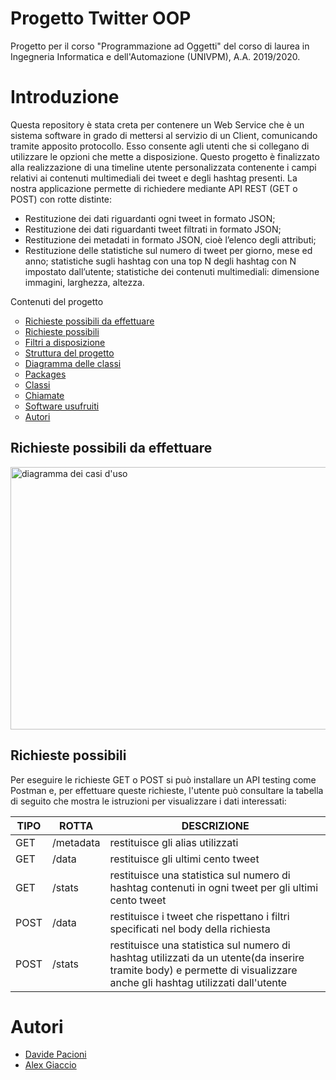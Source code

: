 <h1>Progetto Twitter OOP</h1>
Progetto per il corso "Programmazione ad Oggetti" del corso di laurea in Ingegneria Informatica e dell'Automazione (UNIVPM), A.A. 2019/2020.
<h1>Introduzione</h1>
Questa repository è stata creta per contenere un Web Service che è un sistema software in grado di mettersi al servizio di un Client, comunicando tramite apposito protocollo. Esso consente agli utenti che si collegano di utilizzare le opzioni che mette a disposizione.  Questo progetto è finalizzato alla realizzazione di una timeline utente personalizzata contenente i campi relativi ai contenuti multimediali dei tweet e degli hashtag presenti.
La nostra applicazione permette di richiedere mediante API REST (GET o POST) con rotte distinte:
<ul>
 	<li>Restituzione dei dati riguardanti ogni tweet in formato JSON;</li>
 	<li>Restituzione dei dati riguardanti tweet filtrati in formato JSON;</li>
 	<li>Restituzione dei metadati in formato JSON, cioè l’elenco degli attributi;</li>
 	<li>Restituzione delle statistiche sul numero di tweet per giorno, mese ed anno; statistiche sugli hashtag con una top N degli hashtag con N impostato dall’utente; statistiche dei contenuti multimediali: dimensione immagini, larghezza, altezza.</li>
</ul
 <h2><a id="user-content-contenuti" class="anchor" href="https://github.com/alexg99805/ProgettoOOP#contenuti" aria-hidden="true"></a>Contenuti del progetto</h2>
<ul type="circle">
 	<li><a href="https://github.com/alexg99805/ProgettoOOP#-richieste-possibili-">Richieste possibili da effettuare</a></li>
 	<li><a href="https://github.com/alexg99805/ProgettoOOP#-eseguire-richieste-">Richieste possibili</a></li>
 	<li><a href="https://github.com/alexg99805/ProgettoOOP#filtri-disponibili">Filtri a disposizione</a></li>
 	<li><a href="https://github.com/alexg99805/ProgettoOOP#-sviluppo-">Struttura del progetto</a></li>
 	<li><a href="https://github.com/alexg99805/ProgettoOOP#diagramma-delle-classi">Diagramma delle classi</a></li>
 	<li><a href="https://github.com/alexg99805/ProgettoOOP#packages">Packages</a></li>
 	<li><a href="https://github.com/alexg99805/ProgettoOOP#classi">Classi</a></li>
 	<li><a href="https://github.com/alexg99805/ProgettoOOP#-chiamate-">Chiamate</a></li>
 	<li><a href="https://github.com/alexg99805/ProgettoOOP#software-utilizzati">Software usufruiti</a></li>
 	<li><a href="https://github.com/alexg99805/ProgettoOOP#autori">Autori</a></li>
</ul>
<h2><a id="user-content--richieste-possibili-da-effettuare" class="anchor" href="https://github.com/alexg99805/ProgettoOOP#-richieste-possibili-da-effettuare" aria-hidden="true"></a>Richieste possibili da effettuare</h2>
<a href="https://github.com/alexg99805/ProgettoOOP/blob/master/UMLDiagram/OOP%20Use%20Case%20user.jpg" target="_blank" rel="noopener noreferrer"><img src="https://github.com/alexg99805/ProgettoOOP/raw/master/UMLDiagram/OOP%20Use%20Case%20user.jpg" alt="diagramma dei casi d'uso" width="600px" height="420px" /></a>
<h2><a id="user-content--richieste-possibili-" class="anchor" href="https://github.com/alexg99805/ProgettoOOP#-richieste-possibili-" aria-hidden="true"></a>Richieste possibili</h2>
Per eseguire le richieste GET o POST si può installare un API testing come Postman e, per effettuare queste richieste, l'utente può consultare la tabella di seguito che mostra le istruzioni per visualizzare i dati interessati:
<table>
<thead>
<tr>
<th><strong>TIPO</strong></th>
<th><strong>ROTTA</strong></th>
<th><strong>DESCRIZIONE</strong></th>
</tr>
</thead>
<tbody>
<tr>
<td>GET</td>
<td>/metadata</td>
<td>restituisce gli alias utilizzati</td>
</tr>
<tr>
<td>GET</td>
<td>/data</td>
<td>restituisce gli ultimi cento tweet</td>
</tr>
<tr>
<td>GET</td>
<td>/stats</td>
<td>restituisce una statistica sul numero di hashtag contenuti in ogni tweet per gli ultimi cento tweet</td>
</tr>
<tr>
<td>POST</td>
<td>/data</td>
<td>restituisce i tweet che rispettano i filtri specificati nel body della richiesta</td>
</tr>
<tr>
<td>POST</td>
<td>/stats</td>
<td>restituisce una statistica sul numero di hashtag utilizzati da un utente(da inserire tramite body) e permette di visualizzare anche gli hashtag utilizzati dall'utente</td>
</tr>
</tbody>
</table>


































































































































































































































<h1><a id="user-content-autori" class="anchor" href="https://github.com/alexg99805/ProgettoOOP#autori" aria-hidden="true"></a>Autori</h1>
<ul type="disc">
 	<li><a href="https://github.com/alexg99805/ProgettoOOP">Davide Pacioni</a></li>
 	<li><a href="https://github.com/alexg99805/ProgettoOOP">Alex Giaccio</a></li>
</ul>
